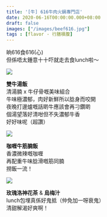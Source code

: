 ```yaml
---
title: '[牛] 616牛肉火鍋專門店'
date: 2020-06-16T00:00:00.000+08:00
draft: false
images: ["/images/beef616.jpg"]
tags : [flavor - 行膳積腹]
---
```


晌616食616(心) \
但係唔太鍾意十十吓就走去食lunch啦～

![](/images/beef616.jpg)

**雙牛湯飯** \
清湯腩 x 牛仔骨嘅美味組合 \
牛味極濃郁，肉好新鮮所以腍身而咬開 \
夜晚打邊爐嘅話啲牛應該會再刁鑽啲 \
個湯望落好清咁但不失濃郁牛香\
好好味呢（超讚）

![](/images/beef616a.jpg)

**咖喱牛筋腩飯** \
香濃微辣嘅咖喱 \
再配重牛味腍滑嘅筋同腩 \
撈飯一流！

![](/images/beef616b.jpg)

**玫瑰洛神花茶** & **烏梅汁** \
lunch包埋真係好鬼抵（仲免加一呀衰鬼） \
清甜解渴好爽啊！





